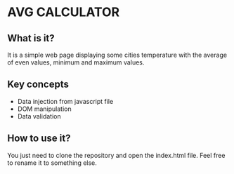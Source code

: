 # AVG CALCULATOR

## What is it?
It is a simple web page displaying some cities temperature with the average of even values, minimum and maximum values.

## Key concepts
* Data injection from javascript file
* DOM manipulation
* Data validation

## How to use it?
You just need to clone the repository and open the index.html file.
Feel free to rename it to something else.

